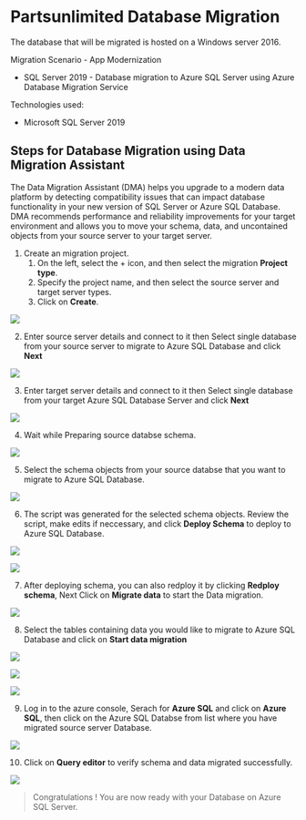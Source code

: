 # Partsunlimited Database Migration
The database that will be migrated is hosted on a Windows server 2016.

Migration Scenario - App Modernization
* SQL Server 2019 - Database migration to Azure SQL Server using Azure Database Migration Service

Technologies used:
 - Microsoft SQL Server 2019

## Steps for Database Migration using Data Migration Assistant

The Data Migration Assistant (DMA) helps you upgrade to a modern data platform by detecting compatibility issues that can impact database functionality in your new version of SQL Server or Azure SQL Database. DMA recommends performance and reliability improvements for your target environment and allows you to move your schema, data, and uncontained objects from your source server to your target server.

1. Create an migration project.
   1. On the left, select the + icon, and then select the migration **Project type**.
   2. Specify the project name, and then select the source server and target server types.
   3. Click on **Create**.

<p><kbd>
  <img src="../images/partsunlimited/manu-db-1.png">
</kbd></p>

2. Enter source server details and connect to it then Select single database from your source server to migrate to Azure SQL Database and click **Next**

<p><kbd>
  <img src="../images/partsunlimited/manu-db-2.png">
</kbd></p>

3. Enter target server details and connect to it then Select single database from your target Azure SQL Database Server and click **Next**

<p><kbd>
  <img src="../images/partsunlimited/manu-db-3.png">
</kbd></p>

4. Wait while Preparing source databse schema.

<p><kbd>
  <img src="../images/partsunlimited/manu-db-4.png">
</kbd></p>

5. Select the schema objects from your source databse that you want to migrate to Azure SQL Database.

<p><kbd>
  <img src="../images/partsunlimited/manu-db-5.png">
</kbd></p>

6. The script was generated for the selected schema objects. Review the script, make edits if neccessary, and click **Deploy Schema** to deploy to Azure SQL Database.

<p><kbd>
  <img src="../images/partsunlimited/manu-db-6.png">
</kbd></p>

<p><kbd>
  <img src="../images/partsunlimited/manu-db-7.png">
</kbd></p>

7. After deploying schema, you can also redploy it by clicking **Redploy schema**, Next Click on **Migrate data** to start the Data migration.

<p><kbd>
   <img src="../images/partsunlimited/manu-db-8.png">
</kbd></p>

8. Select the tables containing data you would like to migrate to Azure SQL Database and click on **Start data migration**

<p><kbd>
   <img src="../images/partsunlimited/manu-db-9.png">
</kbd></p>

<p><kbd>
   <img src="../images/partsunlimited/manu-db-10.png">
</kbd></p>

<p><kbd>
   <img src="../images/partsunlimited/manu-db-11.png">
</kbd></p>

9. Log in to the azure console, Serach for **Azure SQL** and click on **Azure SQL**, then click on the Azure SQL Databse from list where you have migrated source server Database.

<p><kbd>
  <img src="../images/partsunlimited/manu-db-12.png">
</kbd></p>

10. Click on **Query editor** to verify schema and data migrated successfully.

<p><kbd>
   <img src="../images/partsunlimited/manu-db-13.png">
</kbd></p>

> Congratulations ! You are now ready with your Database on Azure SQL Server. 